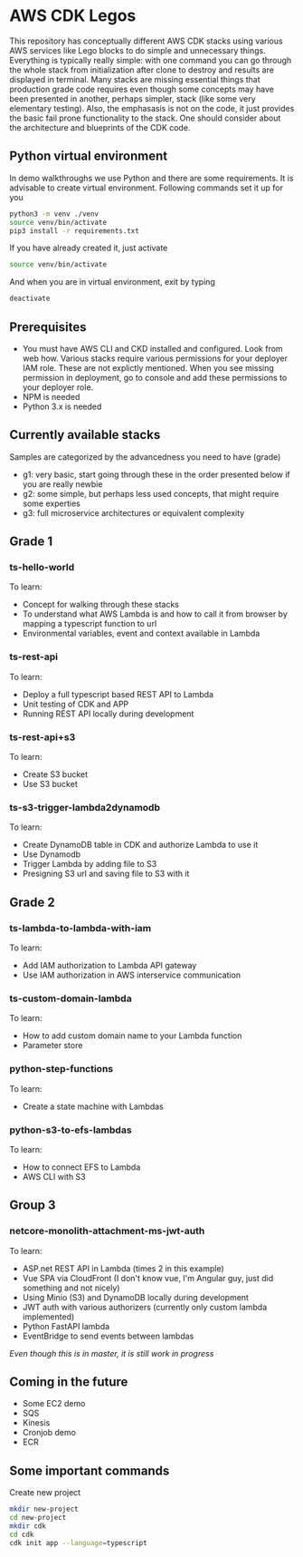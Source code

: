 # AWS CDK Legos

This repository has conceptually different AWS CDK stacks using various AWS services like Lego blocks to do simple and unnecessary things. Everything is typically really simple: with one command you can go through the whole stack from initialization after clone to destroy and results are displayed in terminal. Many stacks are missing essential things that production grade code requires even though some concepts may have been presented in another, perhaps simpler, stack (like some very elementary testing). Also, the emphasasis is not on the code, it just provides the basic fail prone functionality to the stack. One should consider about the architecture and blueprints of the CDK code.

## Python virtual environment

In demo walkthroughs we use Python and there are some requirements. It is advisable to create virtual environment. Following commands set it up for you

```bash
python3 -m venv ./venv
source venv/bin/activate
pip3 install -r requirements.txt
```

If you have already created it, just activate

```bash
source venv/bin/activate
```

And when you are in virtual environment, exit by typing

```bash
deactivate
```

## Prerequisites

- You must have AWS CLI and CKD installed and configured. Look from web how. Various stacks require various permissions for your deployer IAM role. These are not explictly mentioned. When you see missing permission in deployment, go to console and add these permissions to your deployer role.
- NPM is needed
- Python 3.x is needed

## Currently available stacks

Samples are categorized by the advancedness you need to have (grade)

- g1: very basic, start going through these in the order presented below if you are really newbie
- g2: some simple, but perhaps less used concepts, that might require some experties
- g3: full microservice architectures or equivalent complexity

## Grade 1

### ts-hello-world

To learn:

- Concept for walking through these stacks
- To understand what AWS Lambda is and how to call it from browser by mapping a typescript function to url
- Environmental variables, event and context available in Lambda

### ts-rest-api

To learn:

- Deploy a full typescript based REST API to Lambda
- Unit testing of CDK and APP
- Running REST API locally during development

### ts-rest-api+s3

To learn:

- Create S3 bucket
- Use S3 bucket

### ts-s3-trigger-lambda2dynamodb

To learn:

- Create DynamoDB table in CDK and authorize Lambda to use it
- Use Dynamodb
- Trigger Lambda by adding file to S3
- Presigning S3 url and saving file to S3 with it

## Grade 2

### ts-lambda-to-lambda-with-iam

To learn:

- Add IAM authorization to Lambda API gateway
- Use IAM authorization in AWS interservice communication

### ts-custom-domain-lambda

To learn:

- How to add custom domain name to your Lambda function
- Parameter store

### python-step-functions

To learn:

- Create a state machine with Lambdas

### python-s3-to-efs-lambdas

To learn:

- How to connect EFS to Lambda
- AWS CLI with S3

## Group 3

### netcore-monolith-attachment-ms-jwt-auth

To learn:

- ASP.net REST API in Lambda (times 2 in this example)
- Vue SPA via CloudFront (I don't know vue, I'm Angular guy, just did something and not nicely)
- Using Minio (S3) and DynamoDB locally during development
- JWT auth with various authorizers (currently only custom lambda implemented)
- Python FastAPI lambda
- EventBridge to send events between lambdas

_Even though this is in master, it is still work in progress_

## Coming in the future

- Some EC2 demo
- SQS
- Kinesis
- Cronjob demo
- ECR

## Some important commands

Create new project

```bash
mkdir new-project
cd new-project
mkdir cdk
cd cdk
cdk init app --language=typescript
```
